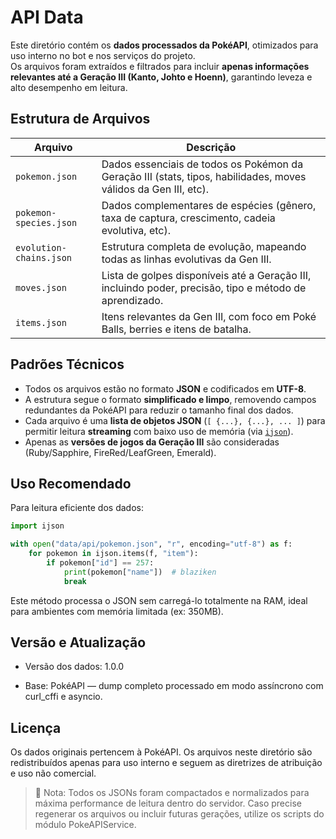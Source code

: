 # API Data

Este diretório contém os **dados processados da PokéAPI**, otimizados para uso interno no bot e nos serviços do projeto.  
Os arquivos foram extraídos e filtrados para incluir **apenas informações relevantes até a Geração III (Kanto, Johto e Hoenn)**, garantindo leveza e alto desempenho em leitura.

## Estrutura de Arquivos

| Arquivo | Descrição |
|----------|------------|
| `pokemon.json` | Dados essenciais de todos os Pokémon da Geração III (stats, tipos, habilidades, moves válidos da Gen III, etc). |
| `pokemon-species.json` | Dados complementares de espécies (gênero, taxa de captura, crescimento, cadeia evolutiva, etc). |
| `evolution-chains.json` | Estrutura completa de evolução, mapeando todas as linhas evolutivas da Gen III. |
| `moves.json` | Lista de golpes disponíveis até a Geração III, incluindo poder, precisão, tipo e método de aprendizado. |
| `items.json` | Itens relevantes da Gen III, com foco em Poké Balls, berries e itens de batalha. |

## Padrões Técnicos

- Todos os arquivos estão no formato **JSON** e codificados em **UTF-8**.
- A estrutura segue o formato **simplificado e limpo**, removendo campos redundantes da PokéAPI para reduzir o tamanho final dos dados.
- Cada arquivo é uma **lista de objetos JSON** (`[ {...}, {...}, ... ]`) para permitir leitura **streaming** com baixo uso de memória (via [`ijson`](https://pypi.org/project/ijson/)).
- Apenas as **versões de jogos da Geração III** são consideradas (Ruby/Sapphire, FireRed/LeafGreen, Emerald).

## Uso Recomendado

Para leitura eficiente dos dados:

```python
import ijson

with open("data/api/pokemon.json", "r", encoding="utf-8") as f:
	for pokemon in ijson.items(f, "item"):
		if pokemon["id"] == 257:
			print(pokemon["name"])  # blaziken
			break
```

Este método processa o JSON sem carregá-lo totalmente na RAM, ideal para ambientes com memória limitada (ex: 350MB).

## Versão e Atualização

- Versão dos dados: 1.0.0

- Base: PokéAPI — dump completo processado em modo assíncrono com curl_cffi e asyncio.

## Licença

Os dados originais pertencem à PokéAPI.
Os arquivos neste diretório são redistribuídos apenas para uso interno e seguem as diretrizes de atribuição e uso não comercial.

> 🔧 Nota: Todos os JSONs foram compactados e normalizados para máxima performance de leitura dentro do servidor.
Caso precise regenerar os arquivos ou incluir futuras gerações, utilize os scripts do módulo PokeAPIService.
